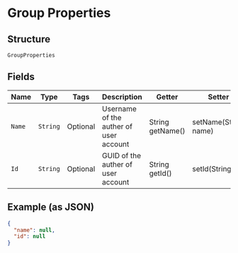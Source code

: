
# Group Properties

## Structure

`GroupProperties`

## Fields

| Name | Type | Tags | Description | Getter | Setter |
|  --- | --- | --- | --- | --- | --- |
| `Name` | `String` | Optional | Username of the auther of user account | String getName() | setName(String name) |
| `Id` | `String` | Optional | GUID of the auther of user account | String getId() | setId(String id) |

## Example (as JSON)

```json
{
  "name": null,
  "id": null
}
```

